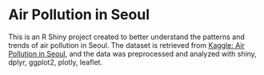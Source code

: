 # Air Pollution in Seoul
This is an R Shiny project created to better understand the patterns and trends of air pollution in Seoul.
The dataset is retrieved from <a href = "https://www.kaggle.com/bappekim/air-pollution-in-seoul" rel="nofollow">Kaggle: Air Pollution in Seoul</a>, and the data was preprocessed and analyzed with shiny, dplyr, ggplot2, plotly, leaflet.
